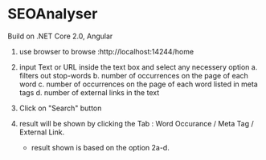 # SEOAnalyser
Build on .NET Core 2.0, Angular

1. use browser to browse :http://localhost:14244/home

2. input Text or URL inside the text box and select any necessery option
  a. filters out stop-words 
  b. number of occurrences on the page of each word 
  c. number of occurrences on the page of each word listed in meta tags 
  d. number of external links in the text 

3. Click on "Search" button

4. result will be shown by clicking the Tab : Word Occurance / Meta Tag / External Link.
    * result shown is based on the option 2a-d.
 
